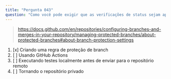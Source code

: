 ```yaml
---
title: "Pergunta 043"
question: "Como você pode exigir que as verificações de status sejam aprovadas antes de mesclar um pull request no branch `main`?"
---
```



> https://docs.github.com/en/repositories/configuring-branches-and-merges-in-your-repository/managing-protected-branches/about-protected-branches#about-branch-protection-settings
1. [x] Criando uma regra de proteção de branch
1. [ ] Usando GitHub Actions
1. [ ] Executando testes localmente antes de enviar para o repositório remoto
1. [ ] Tornando o repositório privado

